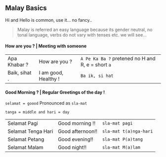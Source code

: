 
## Malay Basics

Hi and Hello is common, use it... no fancy..

> Malay is referred an easy language because its gender neutral, no tonal language, verbs do not vary with tenses etc. we will see...


#### How are you ? | Meeting with someone

|   |    |   |
| - |  - | - |
|  Apa Khabar ?     | How are you ? | `A Pe Ka Ba ?` pretened no H and R, e = short `a`    |
| Baik, sihat .    | I am good, Healthy ! | `Ba ik, si hat`      |
 

#### Good Morning ? | Regular Greetings of the day !

`selamat = goood`  Pronounced as `sla-mat`

`tanga = middle and hari = day`

|   |    |   |
| - |  - | - |
|  Selamat Pagi      | Good morning !!  | `sla-mat pagi`         |
| Selamat Tenga Hari | Good afternoon!! | `sla-mat t(a)nga-hari` |
| Selamat Petang     | Good evening!!   | `sla-mat P(a)tang`     |
| Selamat Malam      | Good night!!     | `sla-mat M(a)lam`      |
